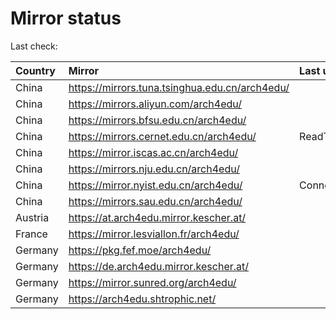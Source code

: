 <script src="./time.js"></script>
# Mirror status
Last check: <script type="text/javascript">localize(1748762617.630929);</script>

|Country|Mirror|Last update|
|:------|:-----|:----------|
|China|https://mirrors.tuna.tsinghua.edu.cn/arch4edu/|<script type="text/javascript">localize(1748760430);</script>|
|China|https://mirrors.aliyun.com/arch4edu/|<script type="text/javascript">localize(1748717489);</script>|
|China|https://mirrors.bfsu.edu.cn/arch4edu/|<script type="text/javascript">localize(1748717489);</script>|
|China|https://mirrors.cernet.edu.cn/arch4edu/|ReadTimeout|
|China|https://mirror.iscas.ac.cn/arch4edu/|<script type="text/javascript">localize(1748717489);</script>|
|China|https://mirrors.nju.edu.cn/arch4edu/|<script type="text/javascript">localize(1748673856);</script>|
|China|https://mirror.nyist.edu.cn/arch4edu/|ConnectionError|
|China|https://mirrors.sau.edu.cn/arch4edu/|<script type="text/javascript">localize(1731653531);</script>|
|Austria|https://at.arch4edu.mirror.kescher.at/|<script type="text/javascript">localize(1748717489);</script>|
|France|https://mirror.lesviallon.fr/arch4edu/|<script type="text/javascript">localize(1748717489);</script>|
|Germany|https://pkg.fef.moe/arch4edu/|<script type="text/javascript">localize(1748717489);</script>|
|Germany|https://de.arch4edu.mirror.kescher.at/|<script type="text/javascript">localize(1748717489);</script>|
|Germany|https://mirror.sunred.org/arch4edu/|<script type="text/javascript">localize(1748717489);</script>|
|Germany|https://arch4edu.shtrophic.net/|<script type="text/javascript">localize(1748717489);</script>|

<script src="./tablefilter/tablefilter.js"></script>
<script src="./table.js"></script>